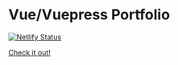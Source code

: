 # Vue/Vuepress Portfolio

[![Netlify Status](https://api.netlify.com/api/v1/badges/534c7eac-8580-43b2-9bfc-828a3293acfd/deploy-status)](https://app.netlify.com/sites/jdsalisbury/deploys)


[Check it out!](https://www.jdsalisbury.com)
